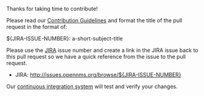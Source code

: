 
Thanks for taking time to contribute!

Please read our [Contribution Guidelines](https://github.com/OpenNMS/opennms/blob/develop/CONTRIBUTING.md) and format the title of the pull request in the format of:

${JIRA-ISSUE-NUMBER}: a-short-subject-title

Please use the [JIRA](https://issues.opennms.org) issue number and create a link in the JIRA issue back to this pull request so we have a quick reference from the issue to the pull request.

* JIRA: http://issues.opennms.org/browse/${JIRA-ISSUE-NUMBER}

Our [continuous integration system](http://bamboo.internal.opennms.com:8085) will test and verify your changes.

